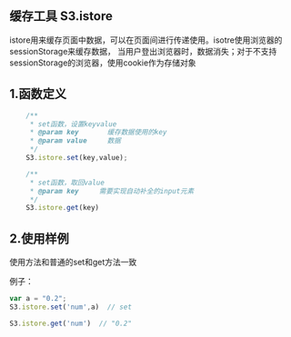## 缓存工具 S3.istore

istore用来缓存页面中数据，可以在页面间进行传递使用。isotre使用浏览器的sessionStorage来缓存数据，
当用户登出浏览器时，数据消失；对于不支持sessionStorage的浏览器，使用cookie作为存储对象


## 1.函数定义

```javascript
    /**
     * set函数，设置keyvalue
     * @param key       缓存数据使用的key
     * @param value     数据
     */
    S3.istore.set(key,value);

    /**
     * set函数，取回value
     * @param key     需要实现自动补全的input元素
     */
    S3.istore.get(key)
```

## 2.使用样例

使用方法和普通的set和get方法一致

例子：
```javascript
var a = "0.2";
S3.istore.set('num',a)  // set

S3.istore.get('num')  // "0.2"
```